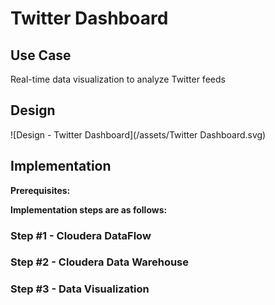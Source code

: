 # Twitter Dashboard
## Use Case
Real-time data visualization to analyze Twitter feeds

## Design

![Design - Twitter Dashboard](/assets/Twitter Dashboard.svg)

## Implementation
**Prerequisites:**

**Implementation steps are as follows:**
### Step #1 - Cloudera DataFlow

### Step #2 - Cloudera Data Warehouse

### Step #3 - Data Visualization

